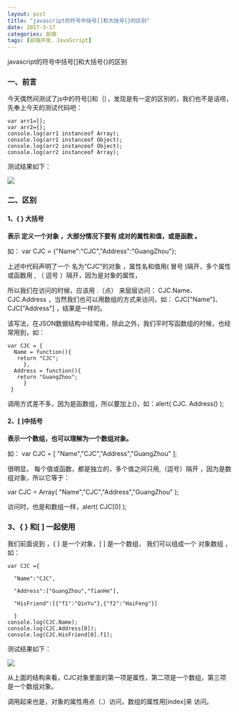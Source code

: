 ```yaml
---
layout: post
title: "javascript的符号中括号[]和大括号{}的区别"
date: 2017-3-17
categories: 前端
tags: [前端开发，JavaScript]
---
```


javascript的符号中括号[]和大括号{}的区别

<!-- more -->

### 一、前言

今天偶然间测试了js中的符号[]和｛｝，发现是有一定的区别的，我们也不是话唠，先奉上今天的测试代码吧：

    var arr1=[];
    var arr2={};
    console.log(arr1 instanceof Array);
    console.log(arr1 instanceof Object);
    console.log(arr2 instanceof Object);
    console.log(arr2 instanceof Array);

测试结果如下：

![](http://i1.piimg.com/567571/f86b7e55c300b1af.png)


### 二、区别

#### 1、{ } 大括号

**表示 定义一个对象 ，大部分情况下要有 成对的属性和值，或是函数 。**

如： var CJC = {"Name":"CJC","Address":"GuangZhou"};

上述中代码声明了一个 名为“CJC”的对象 ，属性名和值用( 冒号 )隔开，多个属性或函数用 , （ 逗号 ）隔开，因为是对象的属性，

所以我们在访问的时候，应该用 .（点） 来层层访问： CJC.Name、CJC.Address ，当然我们也可以用数组的方式来访问，如： CJC["Name"]、CJC["Address"] ，结果是一样的。

该写法，在JSON数据结构中经常用，除此之外，我们平时写函数组的时候，也经常用到，如：

    var CJC = {
      Name = function(){
       return "CJC";
         },
      Address = function(){
       return "GuangZhou";
         }
     }
调用方式差不多，因为是函数组，所以要加上()，如：alert( CJC. Address() );

#### 2、[ ]中括号 

**表示一个数组，也可以理解为一个数组对象。**

如： var CJC = [ "Name","CJC","Address","GuangZhou" ];

很明显， 每个值或函数，都是独立的，多个值之间只用,（逗号）隔开 ，因为是数组对象，所以它等于：

var CJC = Array( "Name","CJC","Address","GuangZhou" );

访问时，也是和数组一样，alert( CJC[0] );


### 3、{ } 和[ ] 一起使用 

我们前面说到 ，{ } 是一个对象，[ ] 是一个数组， 我们可以组成一个 对象数组 ，如：

    var CJC ={

      "Name":"CJC",

      "Address":["GuangZhou","TianHe"],

      "HisFriend":[{"f1":"QinYu"},{"f2":"HaiFeng"}]

      }
    console.log(CJC.Name);
    console.log(CJC.Address[0]);
    console.log(CJC.HisFriend[0].f1);

测试结果如下：

![](http://i1.piimg.com/567571/e9e4d5bebb3d6b03.png)

 从上面的结构来看，CJC对象里面的第一项是属性，第二项是一个数组，第三项是一个数组对象。

调用起来也是，对象的属性用点（.）访问，数组的属性用[index]来 访问。​